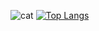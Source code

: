 ![cat](https://github.com/vonnogadas/vonnogadas/blob/18856e8e1d7a0cf8450f7ad481e10f19b189daa4/cats.gif)
[![Top Langs](https://github-readme-stats.vercel.app/api/top-langs/?username=vonnogadas&hide_progress=true)](https://github.com/anuraghazra/github-readme-stats)
